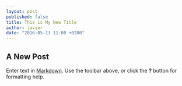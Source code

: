 ```yaml
---
layout: post
published: false
title: This is My New Title
author: javier
date: "2016-05-13 11:00 +0200"
---
```

## A New Post

Enter text in [Markdown](http://daringfireball.net/projects/markdown/). Use the toolbar above, or click the **?** button for formatting help.
